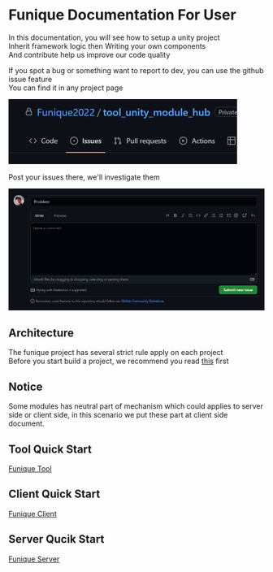 # Funique Documentation For User

In this documentation, you will see how to setup a unity project\
Inherit framework logic then Writing your own components\
And contribute help us improve our code quality

If you spot a bug or something want to report to dev, you can use the github issue feature\
You can find it in any project page

![issue1](../images/github_issue.png)

Post your issues there, we'll investigate them

![issue2](../images/github_issue2.png)

## Architecture

The funique project has several strict rule apply on each project\
Before you start build a project, we recommend you read [this](./Setup.md) first

## Notice

Some modules has neutral part of mechanism which could applies to server side or client side, in this scenario we put these part at client side document.

## Tool Quick Start
[Funique Tool](./ToolGuide.md)

## Client Quick Start
[Funique Client](./ClientGuide.md)

## Server Qucik Start
[Funique Server](./ServerGuide.md)

